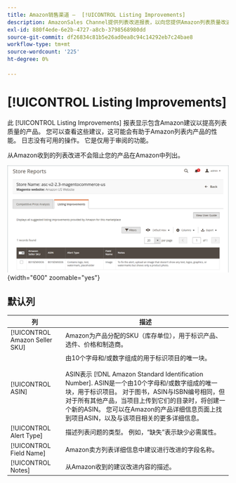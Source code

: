 ```yaml
---
title: Amazon销售渠道 —  [!UICONTROL Listing Improvements]
description: AmazonSales Channel提供列表改进报表，以向您提供Amazon列表质量改进建议。
exl-id: 880f4ede-6e2b-4727-a8cb-3798568980dd
source-git-commit: df26834c81b5e26ad0ea8c94c14292eb7c24bae8
workflow-type: tm+mt
source-wordcount: '225'
ht-degree: 0%

---
```


# [!UICONTROL Listing Improvements]

此 [!UICONTROL Listing Improvements] 报表显示包含Amazon建议以提高列表质量的产品。 您可以查看这些建议，这可能会有助于Amazon列表内产品的性能。 日志没有可用的操作。 它是仅用于审阅的功能。

从Amazon收到的列表改进不会阻止您的产品在Amazon中列出。

![列表改进](assets/amazon-listing-improvements.png){width="600" zoomable="yes"}

## 默认列

| 列 | 描述 |
|--- |--- |
| [!UICONTROL Amazon Seller SKU] | Amazon为产品分配的SKU（库存单位），用于标识产品、选件、价格和制造商。 |
| [!UICONTROL ASIN] | 由10个字母和/或数字组成的用于标识项目的唯一块。<br><br>ASIN表示 [!DNL Amazon Standard Identification Number]. ASIN是一个由10个字母和/或数字组成的唯一块，用于标识项目。 对于图书，ASIN与ISBN编号相同，但对于所有其他产品，当项目上传到它们的目录时，将创建一个新的ASIN。 您可以在Amazon的产品详细信息页面上找到项目ASIN，以及与该项目相关的更多详细信息。 |
| [!UICONTROL Alert Type] | 描述列表问题的类型。 例如，“缺失”表示缺少必需属性。 |
| [!UICONTROL Field Name] | Amazon卖方列表详细信息中建议进行改进的字段名称。 |
| [!UICONTROL Notes] | 从Amazon收到的建议改进内容的描述。 |
